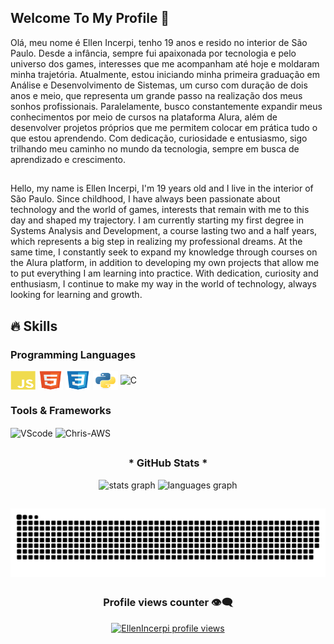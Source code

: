 ## Welcome To My Profile 🖤

Olá, meu nome é Ellen Incerpi, tenho 19 anos e resido no interior de São Paulo. Desde a infância, sempre fui apaixonada por tecnologia e pelo universo dos games, interesses que me acompanham até hoje e moldaram minha trajetória.
Atualmente, estou iniciando minha primeira graduação em Análise e Desenvolvimento de Sistemas, um curso com duração de dois anos e meio, que representa um grande passo na realização dos meus sonhos profissionais. Paralelamente, busco constantemente expandir meus conhecimentos por meio de cursos na plataforma Alura, além de desenvolver projetos próprios que me permitem colocar em prática tudo o que estou aprendendo.
Com dedicação, curiosidade e entusiasmo, sigo trilhando meu caminho no mundo da tecnologia, sempre em busca de aprendizado e crescimento.

##
Hello, my name is Ellen Incerpi, I'm 19 years old and I live in the interior of São Paulo. Since childhood, I have always been passionate about technology and the world of games, interests that remain with me to this day and shaped my trajectory.
I am currently starting my first degree in Systems Analysis and Development, a course lasting two and a half years, which represents a big step in realizing my professional dreams. At the same time, I constantly seek to expand my knowledge through courses on the Alura platform, in addition to developing my own projects that allow me to put everything I am learning into practice.
With dedication, curiosity and enthusiasm, I continue to make my way in the world of technology, always looking for learning and growth.


## 🔥 Skills
<!-- Skills: Programming Languages -->
  <div style="flex-basis: 48%;">
    <h3>Programming Languages</h3>
    <img align="center" alt="Js" height="30" width="40" src="https://raw.githubusercontent.com/devicons/devicon/master/icons/javascript/javascript-plain.svg">
    <img align="center" alt="HTML" height="30" width="40" src="https://raw.githubusercontent.com/devicons/devicon/master/icons/html5/html5-original.svg">
    <img align="center" alt="CSS" height="30" width="40" src="https://raw.githubusercontent.com/devicons/devicon/master/icons/css3/css3-original.svg">
    <img align="center" alt="Python" height="30" width="40" src="https://raw.githubusercontent.com/devicons/devicon/master/icons/python/python-original.svg">
    <img align="center" alt="C" height="30" width="40" src="https://cdn.jsdelivr.net/gh/devicons/devicon/icons/c/c-original.svg">
  </div>

  <!-- Skills: Tools & Frameworks -->
  <div style="flex-basis: 48%;">
    <h3>Tools & Frameworks</h3>
    <img align="center" alt="VScode" height="30" width="40" src="https://cdn.jsdelivr.net/gh/devicons/devicon/icons/vscode/vscode-original.svg">    
    <img align="center" alt="Chris-AWS" height="30" width="40" src="https://cdn.jsdelivr.net/gh/devicons/devicon/icons/git/git-original.svg">

##
<div style="text-align: center;" align="center">
  <h3>* GitHub Stats *</h3>
  
<div align="center">
  <img src="https://github-readme-stats.vercel.app/api?username=EllenIncerpi&hide_title=false&hide_rank=false&show_icons=true&include_all_commits=true&count_private=true&disable_animations=false&theme=tokyonight&locale=en&hide_border=false" height="150" alt="stats graph"  />
  <img src="https://github-readme-stats.vercel.app/api/top-langs?username=EllenIncerpi&locale=en&hide_title=false&layout=compact&card_width=320&langs_count=5&theme=tokyonight&hide_border=false" height="150" alt="languages graph"  />
</div>

##
<picture align="center">
  <source media="(prefers-color-scheme: dark)" srcset="https://raw.githubusercontent.com/mari4souza/mari4souza/output/github-contribution-grid-snake-dark.svg">
  <source media="(prefers-color-scheme: light)" srcset="https://raw.githubusercontent.com/mari4souza/mari4souza/output/github-contribution-grid-snake-dark.svg">
  <img align="center" alt="github contribution grid snake animation" src="https://raw.githubusercontent.com/mari4souza/mari4souza/output/github-contribution-grid-snake.svg">
</picture>



 
##

  ### Profile views counter 👁️‍🗨️
[![EllenIncerpi profile views](https://u8views.com/api/v1/github/profiles/7869344/views/day-week-month-total-count.svg)](https://u8views.com/github/EllenIncerpi)

  
 


